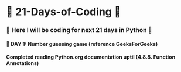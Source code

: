 # 🌟 21-Days-of-Coding 🌟

### 📆 Here I will be coding for next 21 days in Python 📆
#### 💌 DAY 1: Number guessing game (reference GeeksForGeeks) 
####  Completed reading Python.org documentation uptil (4.8.8. Function Annotations)


